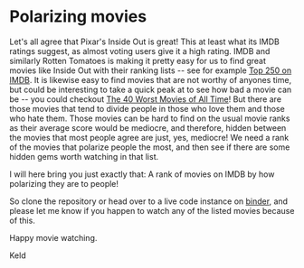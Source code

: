 # Polarizing movies
Let's all agree that Pixar's Inside Out is great! This at least what its IMDB ratings suggest, as almost voting users give it a high rating. IMDB and similarly Rotten Tomatoes is making it pretty easy for us to find great movies like Inside Out with their ranking lists -- see for example [Top 250 on IMDB](http://www.imdb.com/chart/top). It is likewise easy to find movies that are not worthy of anyones time, but could be interesting to take a quick peak at to see how bad a movie can be -- you could checkout [The 40 Worst Movies of All Time](http://www.imdb.com/list/ls076596691/)! But there are those movies that tend to divide people in those who love them and those who hate them. Those movies can be hard to find on the usual movie ranks as their average score would be mediocre, and therefore, hidden between the movies that most people agree are just, yes, mediocre! We need a rank of the movies that polarize people the most, and then see if there are some hidden gems worth watching in that list. 

I will here bring you just exactly that: A rank of movies on IMDB by how polarizing they are to people! 

So clone the repository or head over to a live code instance on [binder](https://app.mybinder.org:80/2761384985/notebooks/Polarizing_imdb_movies.ipynb), and please let me know if you happen to watch any of the listed movies because of this.

Happy movie watching. 

Keld
